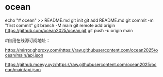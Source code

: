 # ocean
echo "# ocean" >> README.md
git init
git add README.md
git commit -m "first commit"
git branch -M main
git remote add origin https://github.com/ocean2025/ocean.git
git push -u origin main

#自用在线源订阅地址：

https://mirror.ghproxy.com/https://raw.githubusercontent.com/ocean2025/ocean/main/api.json

https://github.moeyy.xyz/https://raw.githubusercontent.com/ocean2025/ocean/main/api.json
